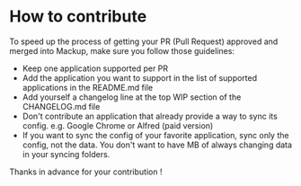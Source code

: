 # How to contribute

To speed up the process of getting your PR (Pull Request) approved and merged
into Mackup, make sure you follow those guidelines:
- Keep one application supported per PR
- Add the application you want to support in the list of supported applications
  in the README.md file
- Add yourself a changelog line at the top WIP section of the CHANGELOG.md file
- Don't contribute an application that already provide a way to sync its
  config. e.g. Google Chrome or Alfred (paid version)
- If you want to sync the config of your favorite application, sync only the
  config, not the data. You don't want to have MB of always changing data in
  your syncing folders.

Thanks in advance for your contribution !
